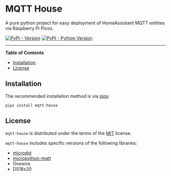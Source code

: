 # MQTT House

A pure python project for easy deployment of HomeAssistant MQTT entities via Raspberry Pi Picos.

[![PyPI - Version](https://img.shields.io/pypi/v/mqtt-house.svg)](https://pypi.org/project/mqtt-house)
[![PyPI - Python Version](https://img.shields.io/pypi/pyversions/mqtt-house.svg)](https://pypi.org/project/mqtt-house)

-----

**Table of Contents**

- [Installation](#installation)
- [License](#license)

## Installation

The recommended installation method is via [pipx](https://github.com/pypa/pipx):

```console
pipx install mqtt-house
```

## License

`mqtt-house` is distributed under the terms of the [MIT](https://spdx.org/licenses/MIT.html) license.

`mqtt-house` includes specific versions of the following libraries:

* [microdot](https://github.com/miguelgrinberg/microdot)
* [micropython-mqtt](https://github.com/peterhinch/micropython-mqtt)
* Onewire
* DS18x20
